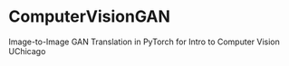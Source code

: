 # ComputerVisionGAN
Image-to-Image GAN Translation in PyTorch for Intro to Computer Vision UChicago
